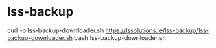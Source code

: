# lss-backup

curl -o lss-backup-downloader.sh https://lssolutions.ie/lss-backup/lss-backup-downloader.sh
bash  lss-backup-downloader.sh
